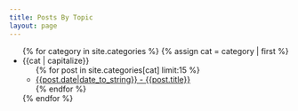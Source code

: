 ```yaml
---
title: Posts By Topic
layout: page
---
```


<ul>
{% for category in site.categories %}
{% assign cat = category | first %}
<li>{{cat | capitalize}}
<ul>
{% for post in site.categories[cat] limit:15 %}<li><a href="{{post.url}}">{{post.date|date_to_string}} - {{post.title}}</a></li>
{% endfor %}
</ul>
{% endfor %}
</ul>
